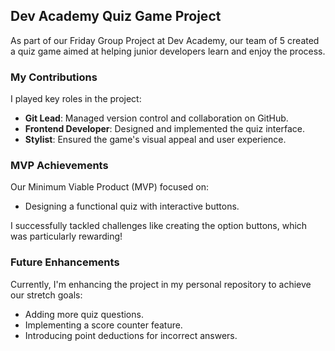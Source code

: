 ## Dev Academy Quiz Game Project

As part of our Friday Group Project at Dev Academy, our team of 5 created a quiz game aimed at helping junior developers learn and enjoy the process.

### My Contributions

I played key roles in the project:

- **Git Lead**: Managed version control and collaboration on GitHub.
- **Frontend Developer**: Designed and implemented the quiz interface.
- **Stylist**: Ensured the game's visual appeal and user experience.

### MVP Achievements

Our Minimum Viable Product (MVP) focused on:

- Designing a functional quiz with interactive buttons.

I successfully tackled challenges like creating the option buttons, which was particularly rewarding!

### Future Enhancements

Currently, I'm enhancing the project in my personal repository to achieve our stretch goals:

- Adding more quiz questions.
- Implementing a score counter feature.
- Introducing point deductions for incorrect answers.
